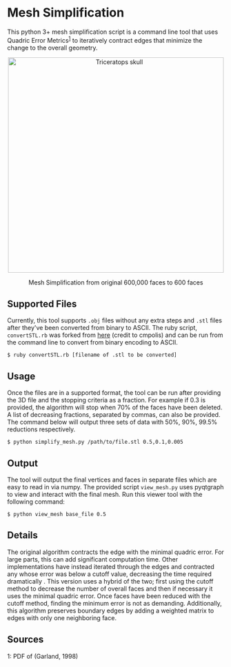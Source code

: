 # Mesh Simplification 

This python 3+ mesh simplification script is a command line tool that uses Quadric Error Metrics<sup>[1](#myfootnote1)</sup> to iteratively contract edges that minimize the change to the overall geometry.


<p align="center">
  <img src="https://i.imgur.com/ljd5ZSu.gif" alt="Triceratops skull" width="500">
</p>

<p align="center">Mesh Simplification from original 600,000 faces to 600 faces </p>


## Supported Files

Currently, this tool supports `.obj` files without any extra steps and `.stl` files after they've been converted from binary to ASCII. The ruby script, `convertSTL.rb` was forked from [here](https://github.com/cmpolis/convertSTL) (credit to cmpolis) and can be run from the command line to convert from binary encoding to ASCII.
 
  
    $ ruby convertSTL.rb [filename of .stl to be converted]

## Usage

Once the files are in a supported format, the tool can be run after providing the 3D file and the stopping criteria as a fraction. For example if 0.3 is provided, the algorithm will stop when 70% of the faces have been deleted. A list of decreasing fractions, separated by commas, can also be provided. The command below will output three sets of data with 50%, 90%, 99.5% reductions respectively.

    $ python simplify_mesh.py /path/to/file.stl 0.5,0.1,0.005
    

## Output

The tool will output the final vertices and faces in separate files which are easy to read in via numpy. The provided script `view_mesh.py` uses pyqtgraph to view and interact with the final mesh. Run this viewer tool with the following command:

    $ python view_mesh base_file 0.5

## Details

The original algorithm contracts the edge with the minimal quadric error. For large parts, this can add significant computation time. Other implementations have instead iterated through the edges and contracted any whose error was below a cutoff value, decreasing the time required dramatically .  This version uses a hybrid of the two; first using the cutoff method to decrease the number of overall faces and then if necessary it uses the minimal quadric error. Once faces have been reduced with the cutoff method, finding the minimum error is not as demanding. Additionally, this algorithm preserves boundary edges by adding a weighted matrix to edges with only one neighboring face.



## Sources

<a name="https://www.cs.cmu.edu/~./garland/Papers/quadrics.pdf">1</a>: PDF of (Garland, 1998)
